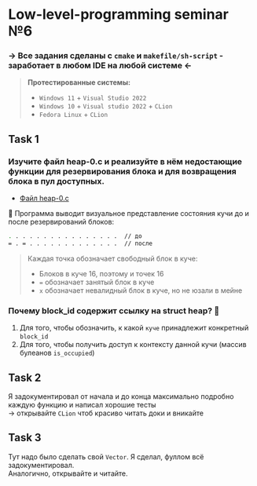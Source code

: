 # Low-level-programming seminar №6

### -> Все задания сделаны с `cmake` и `makefile/sh-script` - заработает в любом IDE на любой системе <-

> **Протестированные системы:**
> - `Windows 11` + `Visual Studio 2022`
> - `Windows 10` + `Visual studio 2022` + `CLion`
> - `Fedora Linux` + `CLion`

## Task 1

### Изучите файл heap-0.c и реализуйте в нём недостающие функции для резервирования блока и для возвращения блока в пул доступных.

- [Файл heap-0.c](./task1/heap-0.c)

:eyes: Программа выводит визуальное представление состояния кучи до и после резервирований блоков:

```bash
. . . . . . . . . . . . . . . .  // до
= . = . . . . . . . . . . . . .  // после
```

> Каждая точка обозначает свободный блок в куче:
> - Блоков в куче 16, поэтому и точек 16
> - `=` обозначает занятый блок в куче  
> - `x` обозначает невалидный блок в куче, но не юзали в мейне

### Почему block_id содержит ссылку на struct heap? :thinking:

1. Для того, чтобы обозначить, к какой `куче` принадлежит конкретный `block_id`
1. Для того, чтобы получить доступ к контексту данной кучи (массив булеанов `is_occupied`)

## Task 2

Я задокументировал от начала и до конца максимально подробно каждую функцию и написал хорошие тесты  
-> открывайте `CLion` чтоб красиво читать доки и вникайте

## Task 3

Тут надо было сделать свой `Vector`. Я сделал, фуллом всё задокументировал.  
Аналогично, открывайте и читайте.
